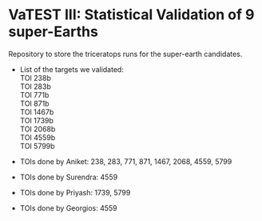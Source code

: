 # VaTEST III: Statistical Validation of 9 super-Earths

Repository to store the triceratops runs for the super-earth candidates.  

- List of the targets we validated:  
TOI 238b  
TOI 283b  
TOI 771b  
TOI 871b  
TOI 1467b  
TOI 1739b  
TOI 2068b  
TOI 4559b  
TOI 5799b  

- TOIs done by Aniket:  238, 283, 771, 871, 1467, 2068, 4559, 5799  
- TOIs done by Surendra:  4559
- TOIs done by Priyash:  1739, 5799
- TOIs done by Georgios: 4559

